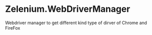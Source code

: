 # Zelenium.WebDriverManager

Webdriver manager to get different kind type of dirver of Chrome and FireFox